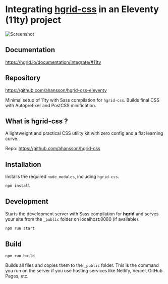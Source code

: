 # Integrating [hgrid-css](https://github.com/ahansson/hgrid-css) in an Eleventy (11ty) project
<p><img src="/assets/img/screenshot.png" alt="Screenshot" title="Screenshot"></p>

## Documentation
https://hgrid.io/documentation/integrate/#11ty

## Repository
https://github.com/ahansson/hgrid-css-eleventy

Minimal setup of 11ty with Sass compilation for `hgrid-css`. Builds final CSS with Autoprefixer and PostCSS minification.

## What is hgrid-css ?

A lightweight and practical CSS utility kit with zero config and a flat learning curve.

Repo: https://github.com/ahansson/hgrid-css

## Installation

Installs the required `node_modules`, including `hgrid-css`.

```bash
npm install
```

## Development

Starts the development server with Sass compilation for **hgrid** and serves your site from the `_public` folder on localhost:8080 (if available).

```bash
npm run start
```

## Build

```bash
npm run build
```

Builds all files and copies them to the `_public` folder. This is the command you run on the server if you use hosting services like Netlify, Vercel, GitHub Pages, etc.